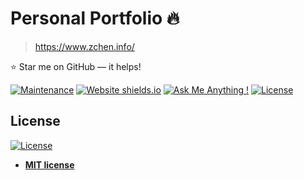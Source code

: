 # Personal Portfolio 🔥
> https://www.zchen.info/

:star: Star me on GitHub — it helps!

[![Maintenance](https://img.shields.io/badge/maintained-yes-green.svg)](https://github.com/zekaichen/zekaichen.github.io/commits/master)
[![Website shields.io](https://img.shields.io/badge/website-up-yellow)](http://zekaichen.github.io/)
[![Ask Me Anything !](https://img.shields.io/badge/ask%20me-linkedin-1abc9c.svg)](https://www.linkedin.com/in/zekaichen/)
[![License](http://img.shields.io/:license-mit-blue.svg?style=flat-square)](http://badges.mit-license.org)

## License
[![License](http://img.shields.io/:license-mit-blue.svg?style=flat-square)](http://badges.mit-license.org)

- **[MIT license](http://opensource.org/licenses/mit-license.php)**
